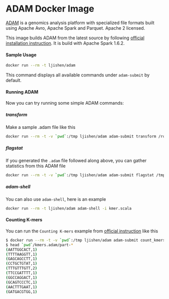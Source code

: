 # ADAM Docker Image[ADAM](http://bdgenomics.org/) is a genomics analysis platform with specialized file formats built using Apache Avro, Apache Spark and Parquet. Apache 2 licensed.This image builds ADAM from the latest source by following [official installation instruction](https://github.com/bigdatagenomics/adam#installation). It is build with Apache Spark 1.6.2.#### Sample Usage```bashdocker run --rm -t ljishen/adam```This command displays all available commands under `adam-submit` by default.#### Running ADAMNow you can try running some simple ADAM commands:##### transformMake a sample .adam file like this```bashdocker run --rm -t -v `pwd`:/tmp ljishen/adam adam-submit transform /root/adam/adam-core/src/test/resources/small.sam /tmp/small.adam```##### flagstatIf you generated the `.adam` file followed along above, you can gather statistics from this ADAM file```bashdocker run --rm -t -v `pwd`:/tmp ljishen/adam adam-submit flagstat /tmp/small.adam```##### adam-shellYou can also use `adam-shell`, here is an example```bashdocker run --rm -t ljishen/adam adam-shell -i kmer.scala```#### Counting K-mersYou can run the `Counting K-mers` example from [official instruction](https://github.com/bigdatagenomics/adam#hello-world-counting-k-mers) like this```bash$ docker run --rm -t -v `pwd`:/tmp ljishen/adam adam-submit count_kmers /tmp/small.adam /tmp/kmers.adam 10$ head `pwd`/kmers.adam/part-*(AATTGGCACT,1)(TTTTAAGGTT,1)(GAGCAGCCTT,1)(CCTGCTGTAT,1)(TTTGTTTGTT,2)(TTCCGATTTT,1)(GGCCAGGACT,1)(GCAGTCCCTC,1)(AACTTTGAAT,1)(GATGACGTGG,1)```